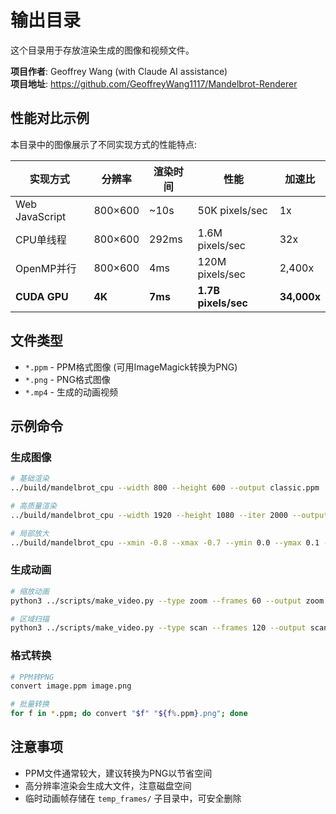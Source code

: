 # 输出目录

这个目录用于存放渲染生成的图像和视频文件。

**项目作者**: Geoffrey Wang (with Claude AI assistance)  
**项目地址**: https://github.com/GeoffreyWang1117/Mandelbrot-Renderer

## 性能对比示例

本目录中的图像展示了不同实现方式的性能特点:

| 实现方式 | 分辨率 | 渲染时间 | 性能 | 加速比 |
|---------|--------|----------|------|--------|
| Web JavaScript | 800×600 | ~10s | 50K pixels/sec | 1x |
| CPU单线程 | 800×600 | 292ms | 1.6M pixels/sec | 32x |
| OpenMP并行 | 800×600 | 4ms | 120M pixels/sec | 2,400x |
| **CUDA GPU** | **4K** | **7ms** | **1.7B pixels/sec** | **34,000x** |

## 文件类型

- `*.ppm` - PPM格式图像 (可用ImageMagick转换为PNG)
- `*.png` - PNG格式图像 
- `*.mp4` - 生成的动画视频

## 示例命令

### 生成图像
```bash
# 基础渲染
../build/mandelbrot_cpu --width 800 --height 600 --output classic.ppm

# 高质量渲染  
../build/mandelbrot_cpu --width 1920 --height 1080 --iter 2000 --output hd.ppm

# 局部放大
../build/mandelbrot_cpu --xmin -0.8 --xmax -0.7 --ymin 0.0 --ymax 0.1 --output zoom.ppm
```

### 生成动画
```bash
# 缩放动画
python3 ../scripts/make_video.py --type zoom --frames 60 --output zoom.mp4

# 区域扫描
python3 ../scripts/make_video.py --type scan --frames 120 --output scan.mp4
```

### 格式转换
```bash
# PPM转PNG
convert image.ppm image.png

# 批量转换
for f in *.ppm; do convert "$f" "${f%.ppm}.png"; done
```

## 注意事项

- PPM文件通常较大，建议转换为PNG以节省空间
- 高分辨率渲染会生成大文件，注意磁盘空间
- 临时动画帧存储在 `temp_frames/` 子目录中，可安全删除
